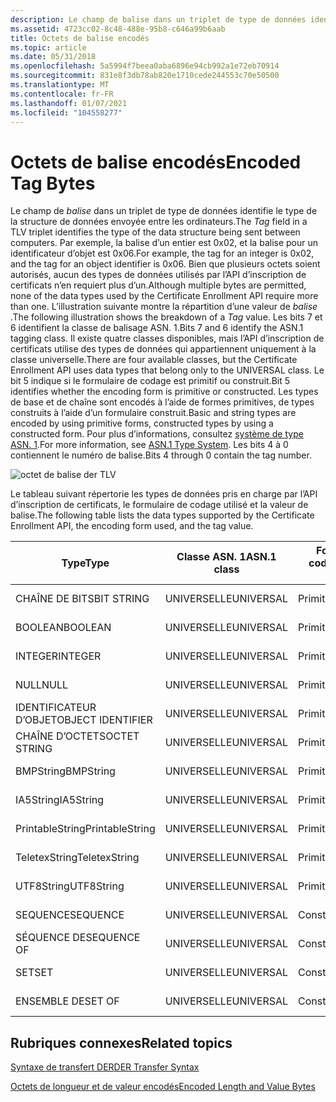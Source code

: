 ```yaml
---
description: Le champ de balise dans un triplet de type de données identifie le type de la structure de données envoyée entre les ordinateurs.
ms.assetid: 4723cc02-8c48-488e-95b8-c646a99b6aab
title: Octets de balise encodés
ms.topic: article
ms.date: 05/31/2018
ms.openlocfilehash: 5a5994f7beea0aba6896e94cb992a1e72eb70914
ms.sourcegitcommit: 831e8f3db78ab820e1710cede244553c70e50500
ms.translationtype: MT
ms.contentlocale: fr-FR
ms.lasthandoff: 01/07/2021
ms.locfileid: "104558277"
---
```

# <a name="encoded-tag-bytes"></a><span data-ttu-id="2d599-103">Octets de balise encodés</span><span class="sxs-lookup"><span data-stu-id="2d599-103">Encoded Tag Bytes</span></span>

<span data-ttu-id="2d599-104">Le champ de *balise* dans un triplet de type de données identifie le type de la structure de données envoyée entre les ordinateurs.</span><span class="sxs-lookup"><span data-stu-id="2d599-104">The *Tag* field in a TLV triplet identifies the type of the data structure being sent between computers.</span></span> <span data-ttu-id="2d599-105">Par exemple, la balise d’un entier est 0x02, et la balise pour un identificateur d’objet est 0x06.</span><span class="sxs-lookup"><span data-stu-id="2d599-105">For example, the tag for an integer is 0x02, and the tag for an object identifier is 0x06.</span></span> <span data-ttu-id="2d599-106">Bien que plusieurs octets soient autorisés, aucun des types de données utilisés par l’API d’inscription de certificats n’en requiert plus d’un.</span><span class="sxs-lookup"><span data-stu-id="2d599-106">Although multiple bytes are permitted, none of the data types used by the Certificate Enrollment API require more than one.</span></span> <span data-ttu-id="2d599-107">L’illustration suivante montre la répartition d’une valeur de *balise* .</span><span class="sxs-lookup"><span data-stu-id="2d599-107">The following illustration shows the breakdown of a *Tag* value.</span></span> <span data-ttu-id="2d599-108">Les bits 7 et 6 identifient la classe de balisage ASN. 1.</span><span class="sxs-lookup"><span data-stu-id="2d599-108">Bits 7 and 6 identify the ASN.1 tagging class.</span></span> <span data-ttu-id="2d599-109">Il existe quatre classes disponibles, mais l’API d’inscription de certificats utilise des types de données qui appartiennent uniquement à la classe universelle.</span><span class="sxs-lookup"><span data-stu-id="2d599-109">There are four available classes, but the Certificate Enrollment API uses data types that belong only to the UNIVERSAL class.</span></span> <span data-ttu-id="2d599-110">Le bit 5 indique si le formulaire de codage est primitif ou construit.</span><span class="sxs-lookup"><span data-stu-id="2d599-110">Bit 5 identifies whether the encoding form is primitive or constructed.</span></span> <span data-ttu-id="2d599-111">Les types de base et de chaîne sont encodés à l’aide de formes primitives, de types construits à l’aide d’un formulaire construit.</span><span class="sxs-lookup"><span data-stu-id="2d599-111">Basic and string types are encoded by using primitive forms, constructed types by using a constructed form.</span></span> <span data-ttu-id="2d599-112">Pour plus d’informations, consultez [système de type ASN. 1](about-asn-1-type-system.md).</span><span class="sxs-lookup"><span data-stu-id="2d599-112">For more information, see [ASN.1 Type System](about-asn-1-type-system.md).</span></span> <span data-ttu-id="2d599-113">Les bits 4 à 0 contiennent le numéro de balise.</span><span class="sxs-lookup"><span data-stu-id="2d599-113">Bits 4 through 0 contain the tag number.</span></span>

![octet de balise der TLV](images/der-tlv-tagbyte.png)

<span data-ttu-id="2d599-115">Le tableau suivant répertorie les types de données pris en charge par l’API d’inscription de certificats, le formulaire de codage utilisé et la valeur de balise.</span><span class="sxs-lookup"><span data-stu-id="2d599-115">The following table lists the data types supported by the Certificate Enrollment API, the encoding form used, and the tag value.</span></span>

| <span data-ttu-id="2d599-116">Type</span><span class="sxs-lookup"><span data-stu-id="2d599-116">Type</span></span>              | <span data-ttu-id="2d599-117">Classe ASN. 1</span><span class="sxs-lookup"><span data-stu-id="2d599-117">ASN.1 class</span></span> | <span data-ttu-id="2d599-118">Formulaire de codage</span><span class="sxs-lookup"><span data-stu-id="2d599-118">Encoding form</span></span> | <span data-ttu-id="2d599-119">Valeur de la balise</span><span class="sxs-lookup"><span data-stu-id="2d599-119">Tag value</span></span>                             |
|-------------------|-------------|---------------|---------------------------------------|
| <span data-ttu-id="2d599-120">CHAÎNE DE BITS</span><span class="sxs-lookup"><span data-stu-id="2d599-120">BIT STRING</span></span>        | <span data-ttu-id="2d599-121">UNIVERSELLE</span><span class="sxs-lookup"><span data-stu-id="2d599-121">UNIVERSAL</span></span>   | <span data-ttu-id="2d599-122">Primitives</span><span class="sxs-lookup"><span data-stu-id="2d599-122">Primitive</span></span>     | <span data-ttu-id="2d599-123">00000011</span><span class="sxs-lookup"><span data-stu-id="2d599-123">00000011</span></span><br/> <span data-ttu-id="2d599-124">0x03</span><span class="sxs-lookup"><span data-stu-id="2d599-124">(0x03)</span></span><br/> |
| <span data-ttu-id="2d599-125">BOOLEAN</span><span class="sxs-lookup"><span data-stu-id="2d599-125">BOOLEAN</span></span>           | <span data-ttu-id="2d599-126">UNIVERSELLE</span><span class="sxs-lookup"><span data-stu-id="2d599-126">UNIVERSAL</span></span>   | <span data-ttu-id="2d599-127">Primitives</span><span class="sxs-lookup"><span data-stu-id="2d599-127">Primitive</span></span>     | <span data-ttu-id="2d599-128">00000001</span><span class="sxs-lookup"><span data-stu-id="2d599-128">00000001</span></span><br/> <span data-ttu-id="2d599-129">0x01</span><span class="sxs-lookup"><span data-stu-id="2d599-129">(0x01)</span></span><br/> |
| <span data-ttu-id="2d599-130">INTEGER</span><span class="sxs-lookup"><span data-stu-id="2d599-130">INTEGER</span></span>           | <span data-ttu-id="2d599-131">UNIVERSELLE</span><span class="sxs-lookup"><span data-stu-id="2d599-131">UNIVERSAL</span></span>   | <span data-ttu-id="2d599-132">Primitives</span><span class="sxs-lookup"><span data-stu-id="2d599-132">Primitive</span></span>     | <span data-ttu-id="2d599-133">00000010</span><span class="sxs-lookup"><span data-stu-id="2d599-133">00000010</span></span><br/> <span data-ttu-id="2d599-134">0x02</span><span class="sxs-lookup"><span data-stu-id="2d599-134">(0x02)</span></span><br/> |
| <span data-ttu-id="2d599-135">NULL</span><span class="sxs-lookup"><span data-stu-id="2d599-135">NULL</span></span>              | <span data-ttu-id="2d599-136">UNIVERSELLE</span><span class="sxs-lookup"><span data-stu-id="2d599-136">UNIVERSAL</span></span>   | <span data-ttu-id="2d599-137">Primitives</span><span class="sxs-lookup"><span data-stu-id="2d599-137">Primitive</span></span>     | <span data-ttu-id="2d599-138">00000101</span><span class="sxs-lookup"><span data-stu-id="2d599-138">00000101</span></span><br/> <span data-ttu-id="2d599-139">0x05</span><span class="sxs-lookup"><span data-stu-id="2d599-139">(0x05)</span></span><br/> |
| <span data-ttu-id="2d599-140">IDENTIFICATEUR D’OBJET</span><span class="sxs-lookup"><span data-stu-id="2d599-140">OBJECT IDENTIFIER</span></span> | <span data-ttu-id="2d599-141">UNIVERSELLE</span><span class="sxs-lookup"><span data-stu-id="2d599-141">UNIVERSAL</span></span>   | <span data-ttu-id="2d599-142">Primitives</span><span class="sxs-lookup"><span data-stu-id="2d599-142">Primitive</span></span>     | <span data-ttu-id="2d599-143">00000110</span><span class="sxs-lookup"><span data-stu-id="2d599-143">00000110</span></span><br/> <span data-ttu-id="2d599-144">0x06</span><span class="sxs-lookup"><span data-stu-id="2d599-144">(0x06)</span></span><br/> |
| <span data-ttu-id="2d599-145">CHAÎNE D’OCTETS</span><span class="sxs-lookup"><span data-stu-id="2d599-145">OCTET STRING</span></span>      | <span data-ttu-id="2d599-146">UNIVERSELLE</span><span class="sxs-lookup"><span data-stu-id="2d599-146">UNIVERSAL</span></span>   | <span data-ttu-id="2d599-147">Primitives</span><span class="sxs-lookup"><span data-stu-id="2d599-147">Primitive</span></span>     | <span data-ttu-id="2d599-148">00000100</span><span class="sxs-lookup"><span data-stu-id="2d599-148">00000100</span></span><br/> <span data-ttu-id="2d599-149">0x04</span><span class="sxs-lookup"><span data-stu-id="2d599-149">(0x04)</span></span><br/> |
| <span data-ttu-id="2d599-150">BMPString</span><span class="sxs-lookup"><span data-stu-id="2d599-150">BMPString</span></span>         | <span data-ttu-id="2d599-151">UNIVERSELLE</span><span class="sxs-lookup"><span data-stu-id="2d599-151">UNIVERSAL</span></span>   | <span data-ttu-id="2d599-152">Primitives</span><span class="sxs-lookup"><span data-stu-id="2d599-152">Primitive</span></span>     | <span data-ttu-id="2d599-153">00011110</span><span class="sxs-lookup"><span data-stu-id="2d599-153">00011110</span></span><br/> <span data-ttu-id="2d599-154">0X1E</span><span class="sxs-lookup"><span data-stu-id="2d599-154">(0x1E)</span></span><br/> |
| <span data-ttu-id="2d599-155">IA5String</span><span class="sxs-lookup"><span data-stu-id="2d599-155">IA5String</span></span>         | <span data-ttu-id="2d599-156">UNIVERSELLE</span><span class="sxs-lookup"><span data-stu-id="2d599-156">UNIVERSAL</span></span>   | <span data-ttu-id="2d599-157">Primitives</span><span class="sxs-lookup"><span data-stu-id="2d599-157">Primitive</span></span>     | <span data-ttu-id="2d599-158">00010110</span><span class="sxs-lookup"><span data-stu-id="2d599-158">00010110</span></span><br/> <span data-ttu-id="2d599-159">(0x16)</span><span class="sxs-lookup"><span data-stu-id="2d599-159">(0x16)</span></span><br/> |
| <span data-ttu-id="2d599-160">PrintableString</span><span class="sxs-lookup"><span data-stu-id="2d599-160">PrintableString</span></span>   | <span data-ttu-id="2d599-161">UNIVERSELLE</span><span class="sxs-lookup"><span data-stu-id="2d599-161">UNIVERSAL</span></span>   | <span data-ttu-id="2d599-162">Primitives</span><span class="sxs-lookup"><span data-stu-id="2d599-162">Primitive</span></span>     | <span data-ttu-id="2d599-163">00010011</span><span class="sxs-lookup"><span data-stu-id="2d599-163">00010011</span></span><br/> <span data-ttu-id="2d599-164">0x13</span><span class="sxs-lookup"><span data-stu-id="2d599-164">(0x13)</span></span><br/> |
| <span data-ttu-id="2d599-165">TeletexString</span><span class="sxs-lookup"><span data-stu-id="2d599-165">TeletexString</span></span>     | <span data-ttu-id="2d599-166">UNIVERSELLE</span><span class="sxs-lookup"><span data-stu-id="2d599-166">UNIVERSAL</span></span>   | <span data-ttu-id="2d599-167">Primitives</span><span class="sxs-lookup"><span data-stu-id="2d599-167">Primitive</span></span>     | <span data-ttu-id="2d599-168">00010100</span><span class="sxs-lookup"><span data-stu-id="2d599-168">00010100</span></span><br/> <span data-ttu-id="2d599-169">0x14</span><span class="sxs-lookup"><span data-stu-id="2d599-169">(0x14)</span></span><br/> |
| <span data-ttu-id="2d599-170">UTF8String</span><span class="sxs-lookup"><span data-stu-id="2d599-170">UTF8String</span></span>        | <span data-ttu-id="2d599-171">UNIVERSELLE</span><span class="sxs-lookup"><span data-stu-id="2d599-171">UNIVERSAL</span></span>   | <span data-ttu-id="2d599-172">Primitives</span><span class="sxs-lookup"><span data-stu-id="2d599-172">Primitive</span></span>     | <span data-ttu-id="2d599-173">00001100</span><span class="sxs-lookup"><span data-stu-id="2d599-173">00001100</span></span><br/> <span data-ttu-id="2d599-174">(0x0C)</span><span class="sxs-lookup"><span data-stu-id="2d599-174">(0x0C)</span></span><br/> |
| <span data-ttu-id="2d599-175">SEQUENCE</span><span class="sxs-lookup"><span data-stu-id="2d599-175">SEQUENCE</span></span>          | <span data-ttu-id="2d599-176">UNIVERSELLE</span><span class="sxs-lookup"><span data-stu-id="2d599-176">UNIVERSAL</span></span>   | <span data-ttu-id="2d599-177">Constitué</span><span class="sxs-lookup"><span data-stu-id="2d599-177">Constructed</span></span>   | <span data-ttu-id="2d599-178">00110000</span><span class="sxs-lookup"><span data-stu-id="2d599-178">00110000</span></span><br/> <span data-ttu-id="2d599-179">0x30</span><span class="sxs-lookup"><span data-stu-id="2d599-179">(0x30)</span></span><br/> |
| <span data-ttu-id="2d599-180">SÉQUENCE DE</span><span class="sxs-lookup"><span data-stu-id="2d599-180">SEQUENCE OF</span></span>       | <span data-ttu-id="2d599-181">UNIVERSELLE</span><span class="sxs-lookup"><span data-stu-id="2d599-181">UNIVERSAL</span></span>   | <span data-ttu-id="2d599-182">Constitué</span><span class="sxs-lookup"><span data-stu-id="2d599-182">Constructed</span></span>   | <span data-ttu-id="2d599-183">00110000</span><span class="sxs-lookup"><span data-stu-id="2d599-183">00110000</span></span><br/> <span data-ttu-id="2d599-184">0x30</span><span class="sxs-lookup"><span data-stu-id="2d599-184">(0x30)</span></span><br/> |
| <span data-ttu-id="2d599-185">SET</span><span class="sxs-lookup"><span data-stu-id="2d599-185">SET</span></span>               | <span data-ttu-id="2d599-186">UNIVERSELLE</span><span class="sxs-lookup"><span data-stu-id="2d599-186">UNIVERSAL</span></span>   | <span data-ttu-id="2d599-187">Constitué</span><span class="sxs-lookup"><span data-stu-id="2d599-187">Constructed</span></span>   | <span data-ttu-id="2d599-188">00110001</span><span class="sxs-lookup"><span data-stu-id="2d599-188">00110001</span></span><br/> <span data-ttu-id="2d599-189">0x31</span><span class="sxs-lookup"><span data-stu-id="2d599-189">(0x31)</span></span><br/> |
| <span data-ttu-id="2d599-190">ENSEMBLE DE</span><span class="sxs-lookup"><span data-stu-id="2d599-190">SET OF</span></span>            | <span data-ttu-id="2d599-191">UNIVERSELLE</span><span class="sxs-lookup"><span data-stu-id="2d599-191">UNIVERSAL</span></span>   | <span data-ttu-id="2d599-192">Constitué</span><span class="sxs-lookup"><span data-stu-id="2d599-192">Constructed</span></span>   | <span data-ttu-id="2d599-193">00110001</span><span class="sxs-lookup"><span data-stu-id="2d599-193">00110001</span></span><br/> <span data-ttu-id="2d599-194">0x31</span><span class="sxs-lookup"><span data-stu-id="2d599-194">(0x31)</span></span><br/> |



 

## <a name="related-topics"></a><span data-ttu-id="2d599-195">Rubriques connexes</span><span class="sxs-lookup"><span data-stu-id="2d599-195">Related topics</span></span>

<dl> <dt>

[<span data-ttu-id="2d599-196">Syntaxe de transfert DER</span><span class="sxs-lookup"><span data-stu-id="2d599-196">DER Transfer Syntax</span></span>](about-der-transfer-syntax.md)
</dt> <dt>

[<span data-ttu-id="2d599-197">Octets de longueur et de valeur encodés</span><span class="sxs-lookup"><span data-stu-id="2d599-197">Encoded Length and Value Bytes</span></span>](about-encoded-length-and-value-bytes.md)
</dt> </dl>

 

 




